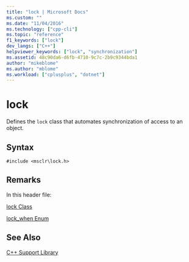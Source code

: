 ```yaml
---
title: "lock | Microsoft Docs"
ms.custom: ""
ms.date: "11/04/2016"
ms.technology: ["cpp-cli"]
ms.topic: "reference"
f1_keywords: ["lock"]
dev_langs: ["C++"]
helpviewer_keywords: ["lock", "synchronization"]
ms.assetid: 48c90da6-d6fb-4710-9c7c-2b9c9344bda1
author: "mikeblome"
ms.author: "mblome"
ms.workload: ["cplusplus", "dotnet"]
---
```

# lock

Defines the `lock` class that automates synchronization of access to an object.

## Syntax

```
#include <msclr\lock.h>
```

## Remarks

In this header file:

[lock Class](../dotnet/lock-class.md)

[lock_when Enum](../dotnet/lock-when-enum.md)

## See Also

[C++ Support Library](../dotnet/cpp-support-library.md)